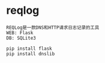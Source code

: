 # reqlog
```
REQLog是一款DNS和HTTP请求日志记录的工具
WEB: Flask
DB: SQLite3
```
```
pip install flask
pip install dnslib
```